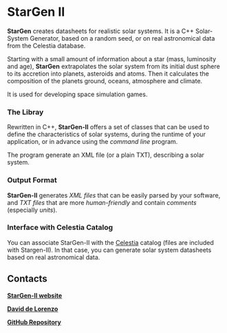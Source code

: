 # StarGen II

**StarGen** creates datasheets for realistic solar systems.
It is a C++ Solar-System Generator, based on a random seed, or on real astronomical data from the Celestia database.

Starting with a small amount of information about a star (mass, luminosity and age), **StarGen** extrapolates the solar system from its initial dust sphere to its accretion into planets, asteroids and atoms. Then it calculates the composition of the planets ground, oceans, atmosphere and climate.

It is used for developing space simulation games. 

### The Libray

Rewritten in C++, **StarGen-II** offers a set of classes that can be used to define the characteristics of solar systems, during the runtime of your application, or in advance using the *command line* program.

The program generate an XML file (or a plain TXT), describing a solar system.

### Output Format

**StarGen-II** generates *XML files* that can be easily parsed by your software, and *TXT files* that are more *human-friendly* and contain *comments* (especially *units*).

### Interface with Celestia Catalog

You can associate StarGen-II with the [Celestia](https://celestia.fr) catalog (files are included with Stargen-II). 
In that case, you can generate solar system datasheets based on real astronomical data.

## Contacts

**[StarGen-II website](https://sphinkie.github.io/StarGen-II)**

**[David de Lorenzo](https://sphinkie.github.io/)**

**[GitHub Repository](https://github.com/sphinkie/stargen-ii)**

